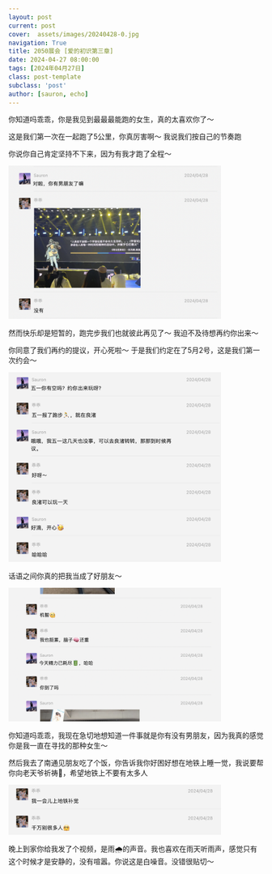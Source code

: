 ```yaml
---
layout: post
current: post
cover:  assets/images/20240428-0.jpg
navigation: True
title: 2050展会 [爱的初识第三章]
date: 2024-04-27 08:00:00
tags: [2024年04月27日]
class: post-template
subclass: 'post'
author: [sauron, echo]
---
```


<p>你知道吗乖乖，你是我见到最最最能跑的女生，真的太喜欢你了～</p>

<p>这是我们第一次在一起跑了5公里，你真厉害啊～ 我说我们按自己的节奏跑</p>
<p>你说你自己肯定坚持不下来，因为有我才跑了全程～</p>
<p><img src="assets/images/20240428-1.jpg" alt="20240428-1" width="420" /></p>
<p>然而快乐却是短暂的，跑完步我们也就彼此再见了～ 我迫不及待想再约你出来～</p>
<p>你同意了我们再约的提议，开心死啦～ 于是我们约定在了5月2号，这是我们第一次约会～</p>
<p><img src="assets/images/20240428-3.jpg" alt="20240428-3" width="420" /></p>
<p>话语之间你真的把我当成了好朋友～</p>
<p><img src="assets/images/20240428-2.jpg" alt="20240428-2" width="420" /></p>
<p>你知道吗乖乖，我现在急切地想知道一件事就是你有没有男朋友，因为我真的感觉你是我一直在寻找的那种女生～</p>
<p>然后我去了南通见朋友吃了个饭，你告诉我你好困好想在地铁上睡一觉，我说要帮你向老天爷祈祷🙏，希望地铁上不要有太多人</p>
<p><img src="assets/images/20240428-4.jpg" alt="20240428-4" width="420" /></p>
<p>晚上到家你给我发了个视频，是雨🌧️的声音。我也喜欢在雨天听雨声，感觉只有这个时候才是安静的，没有喧嚣。你说这是白噪音。没错很贴切～</p>
<!--<iframe src="assets/images/20240428-5.mp4" width="600" height="338" frameborder="0" webkitallowfullscreen mozallowfullscreen allowfullscreen></iframe>-->
